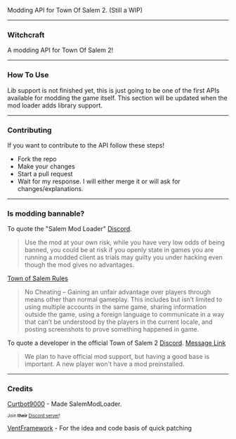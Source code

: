 Modding API for Town Of Salem 2. (Still a WIP)

___

### Witchcraft
A modding API for Town Of Salem 2!

____

### How To Use
Lib support is not finished yet, this is just going to be one of the first APIs available for modding the game itself. This section will be updated when the mod loader adds library support.

____

### Contributing
If you want to contribute to the API follow these steps!
- Fork the repo
- Make your changes
- Start a pull request
- Wait for my response. I will either merge it or will ask for changes/explanations.

___

### Is modding bannable?
To quote the "Salem Mod Loader" [Discord](https://discord.gg/AdpRqzstfj).
> Use the mod at your own risk, while you have very low odds of being banned, you could be at risk if you openly state in games you are running a modded client as trials may guilty you under hacking even though the mod gives no advantages.

[Town of Salem Rules](https://www.blankmediagames.com/rules/)
> No Cheating – Gaining an unfair advantage over players through means other than normal gameplay. This includes but isn’t limited to using multiple accounts in the same game, sharing information outside the game, using a foreign language to communicate in a way that can’t be understood by the players in the current locale, and posting screenshots to prove something happened in game.

To quote a developer in the official Town of Salem 2 [Discord](https://discord.gg/townofsalem2). [Message Link](https://discord.com/channels/1110363758792036352/1111801081060655154/1112876123852906617)
> We plan to have official mod support, but having a good base is important. A new player won't have a mod preinstalled.

</p>

___

### Credits
[Curtbot9000](https://github.com/Curtbot9000) - Made SalemModLoader.
<p style="font-size:10px; margin-top: -2px;">Join <b>their</b> <a href="https://discord.gg/AdpRqzstfj">Discord server</a>!</p>

[VentFramework](https://github.com/ImaMapleTree/VentFramework) - For the idea and code basis of quick patching